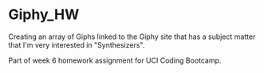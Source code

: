 # Giphy_HW

Creating an array of Giphs linked to the Giphy site that has a subject matter that I'm very interested in "Synthesizers".

Part of week 6 homework assignment for UCI Coding Bootcamp.  
